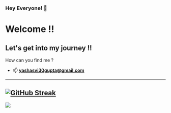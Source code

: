 ### Hey Everyone! 🌙

<h1> Welcome !! </h1>
<h2> Let's get into my journey !!</h2>

How can you find me ?
- 📫  **yashasvi30gupta@gmail.com**

-----------------------------------------------------------------------------------------------------------------------------------------------
[![GitHub Streak](https://github-readme-streak-stats.herokuapp.com?user=Yashasvi-30&theme=chartreuse-dark&border_radius=5.6&date_format=M%20j%5B%2C%20Y%5D)](https://git.io/streak-stats)
-----------------------------------------------------------------------------------------------------------------------------------------------
<img src="https://github-readme-stats.vercel.app/api?username=Yashasvi-30&show_icons=true"/>
